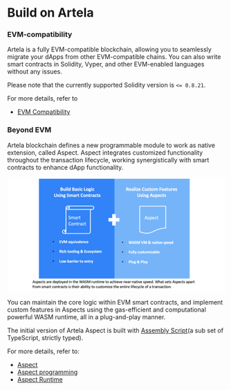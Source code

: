 
# Build on Artela


### EVM-compatibility
Artela is a fully EVM-compatible blockchain, allowing you to seamlessly migrate your dApps from other EVM-compatible chains. You can also write smart contracts in Solidity, Vyper, and other EVM-enabled languages without any issues.

Please note that the currently supported Solidity version is `<= 0.8.21`.

For more details, refer to 
* [EVM Compatibility](/develop/core-concepts/evm-compatibility)


### Beyond EVM

Artela blockchain defines a new programmable module to work as native extension, called Aspect. Aspect integrates customized functionality throughout the transaction lifecycle, working synergistically with smart contracts to enhance dApp functionality.


![modular_dapp.png](modular_dapp.png)

You can maintain the core logic within EVM smart contracts, and implement custom features in Aspects using the gas-efficient and computational powerful WASM runtime, all in a plug-and-play manner.

The initial version of Artela Aspect is built with [Assembly Script](https://www.assemblyscript.org/)(a sub set of TypeScript, strictly typed).

<!-- The name “Aspect” is inspired by Aspect-oriented Programming. Aspect can tap into the complete API set of the base layer, and inject extended logic into specific join points during a transaction's lifecycle. -->


For more details, refer to:

* [Aspect](/develop/core-concepts/aspect)
* [Aspect programming](/develop/core-concepts/aspect-programming)
* [Aspect Runtime](/develop/core-concepts/aspect-runtime) 



<!-- 
## EVM Compatible

Artela is fully EVM compatible. This means that you can use Artela to deploy and run smart contracts written in Solidity, Vyper, and other EVM compatible languages without any issue.

 * **Ethereum Compatibility:** Artela can run smart contracts similar to those on the Ethereum blockchain. It uses the same smart contract programming languages (such as Solidity) and supports a transaction and smart contract execution model similar to Ethereum.

 * **Cross-Chain Interoperability:**  Artela can achieve interoperability with Ethereum. This allows users to transfer assets or execute smart contracts between different EVM Compatible blockchains without the need for complex conversions or intermediaries.

 * **Developer Ecosystem:** Artela often attract Ethereum developers because they can reuse smart contracts and tools they've already created, expanding their applications across different blockchains.

 * **Protocol Standards:** Artela typically follow similar protocol standards as Ethereum to ensure compatibility. This includes standards like ERC-20 (token standard), ERC-721 (non-fungible token standard), and other Ethereum Improvement Proposals (EIPs).

 * **Interoperability and Ecosystem:** Artela can more easily integrate with Ethereum's DeFi (Decentralized Finance) applications, DApps (Decentralized Applications), and other projects, thereby expanding the entire Ethereum ecosystem.

In summary, EVM Compatible represents compatibility with Ethereum, providing greater interoperability and flexibility to promote the development of decentralized applications and cross-chain operations. This compatibility is crucial for the growth and interconnectivity of the entire blockchain ecosystem. -->


<!-- 
## Smart Contract with Aspect

In Artela, we define a new programmable module to work as Native Extension, called Aspect.

The name “Aspect” is inspired by Aspect-oriented Programming. Aspect can tap into the complete API set of the base layer, and inject extended logic into specific join points during a transaction's lifecycle.

Aspect integrates customized functionality into the blockchain base layer, working synergistically with smart contracts to enhance dApp modularity and functionality.

For more details, see:

* [Aspect](/develop/core-concepts/aspect)
* [Aspect programming](/develop/core-concepts/aspect-programming)
* [Aspect Runtime](/develop/core-concepts/aspect-runtime) -->

